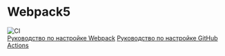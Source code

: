 # Webpack5
![CI](https://github.com/igrkirillov/lesson-env/actions/workflows/web.yml/badge.svg)\
[Руководство по настройке Webpack](https://webpack.js.org/guides/)
[Руководство по настройке GitHub Actions](https://docs.github.com/en/actions/quickstart)
